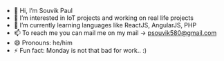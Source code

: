 - 👋 Hi, I’m Souvik Paul
- 👀 I’m interested in IoT projects and working on real life projects
- 🌱 I’m currently learning languages like ReactJS, AngularJS, PHP
- 📫 To reach me you can mail me on my mail -> psouvik580@gmail.com
- 😄 Pronouns: he/him
- ⚡ Fun fact: Monday is not that bad for work.. :)
